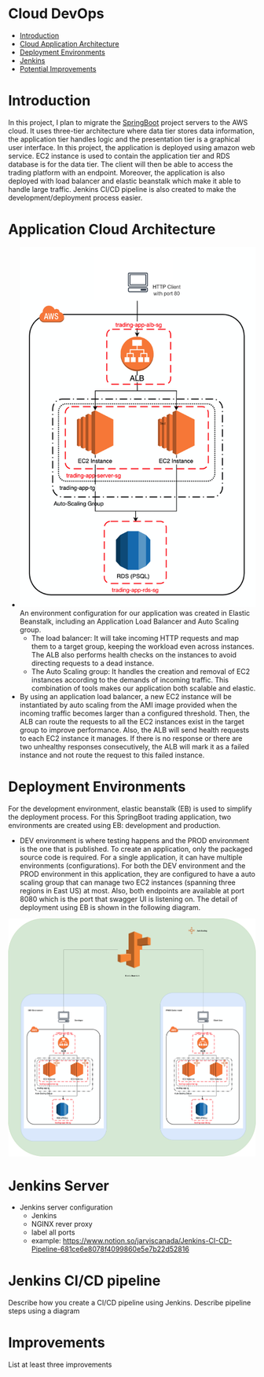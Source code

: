 # Cloud DevOps
* [Introduction](#introduction)
* [Cloud Application Architecture](#cloud-application-architecture)
* [Deployment Environments](#deployment-environments)
* [Jenkins](#jenkins)
* [Potential Improvements](#potential-improvements)

# Introduction

In this project, I plan to migrate the [SpringBoot](../springboot) project servers to the AWS cloud. It uses three-tier architecture where data tier stores data information, the application tier handles logic and the presentation tier is a graphical user interface. In this project, the application is deployed using amazon web service. EC2 instance is used to contain the application tier and RDS database is for the data tier. The client will then be able to access the trading platform with an endpoint. Moreover, the application is also deployed with load balancer and elastic beanstalk which make it able to handle large traffic. Jenkins CI/CD pipeline is also created to make the development/deployment process easier.

# Application Cloud Architecture
- ![Diagram](./assets/CloudApplicationArchitecture.png)
  An environment configuration for our application was created in Elastic Beanstalk, including an Application Load Balancer and Auto Scaling group.
  - The load balancer: It will take incoming HTTP requests and map them to a target group, keeping the workload even across instances. The ALB also performs health checks on the instances to avoid directing requests to a dead instance.
  - The Auto Scaling group: It handles the creation and removal of EC2 instances according to the demands of incoming traffic.
  This combination of tools makes our application both scalable and elastic.
- By using an application load balancer, a new EC2 instance will be instantiated by auto scaling from the AMI image provided when the incoming traffic becomes larger than a configured threshold. Then, the ALB can route the requests to all the EC2 instances exist in the target group to improve performance. Also, the ALB will send health requests to each EC2 instance it manages. If there is no response or there are two unhealthy responses consecutively, the ALB will mark it as a failed instance and not route the request to this failed instance.

# Deployment Environments
For the development environment, elastic beanstalk (EB) is used to simplify the deployment process. For this SpringBoot trading application, two environments are created using EB: development and production.
- DEV environment is where testing happens and the PROD environment is the one that is published. To create an application, only the packaged source code is required. For a single application, it can have multiple environments (configurations). For both the DEV environment and the PROD environment in this application, they are configured to have a auto scaling group that can manage two EC2 instances (spanning three regions in East US) at most. Also, both endpoints are available at port 8080 which is the port that swagger UI is listening on. The detail of deployment using EB is shown in the following diagram.

![Diagram](./assets/DeploymentEnvironments.png)

# Jenkins Server
- Jenkins server configuration
	- Jenkins
	- NGINX rever proxy
	- label all ports
	- example: https://www.notion.so/jarviscanada/Jenkins-CI-CD-Pipeline-681ce6e8078f4099860e5e7b22d52816

# Jenkins CI/CD pipeline
Describe how you create a CI/CD pipeline using Jenkins.
Describe pipeline steps using a diagram

# Improvements
List at least three improvements
